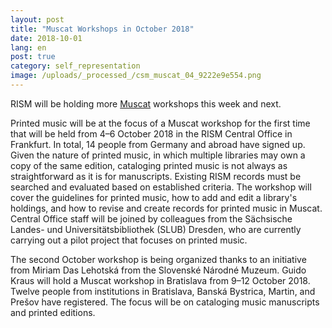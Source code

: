 ```yaml
---
layout: post
title: "Muscat Workshops in October 2018"
date: 2018-10-01
lang: en
post: true
category: self_representation
image: /uploads/_processed_/csm_muscat_04_9222e9e554.png
---
```



RISM will be holding more [Muscat](/community/muscat.html "Opens internal link in current window") workshops this week and next.

Printed music will be at the focus of a Muscat workshop for the first time that will be held from 4–6 October 2018 in the RISM Central Office in Frankfurt. In total, 14 people from Germany and abroad have signed up. Given the nature of printed music, in which multiple libraries may own a copy of the same edition, cataloging printed music is not always as straightforward as it is for manuscripts. Existing RISM records must be searched and evaluated based on established criteria. The workshop will cover the guidelines for printed music, how to add and edit a library's holdings, and how to revise and create records for printed music in Muscat. Central Office staff will be joined by colleagues from the Sächsische Landes- und Universitätsbibliothek (SLUB) Dresden, who are currently carrying out a pilot project that focuses on printed music.

The second October workshop is being organized thanks to an initiative from Miriam Das Lehotská from the Slovenské Národné Muzeum. Guido Kraus will hold a Muscat workshop in Bratislava from 9–12 October 2018. Twelve people from institutions in Bratislava, Banská Bystrica, Martin, and Prešov have registered. The focus will be on cataloging music manuscripts and printed editions.

<script type="text/javascript">var switchTo5x=true;</script><script type="text/javascript" src="http://w.sharethis.com/button/buttons.js"></script><script type="text/javascript">stLight.options({publisher: "9b601438-1ce1-49d8-bfd7-9cff5df54c17", doNotHash: false, doNotCopy: false, hashAddressBar: false});</script>